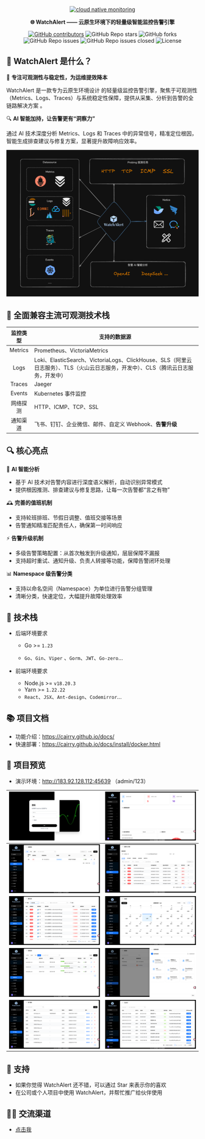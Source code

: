 
<p align="center">
  <a href="https://github.com/w8t-io/WatchAlert"> 
    <img src="WatchAlert.png" alt="cloud native monitoring" width="200" height="auto" /></a>
</p>

<p align="center">
  <b>🌐 WatchAlert —— 云原生环境下的轻量级智能监控告警引擎</b>
</p>

<p align="center">
<a href="https://github.com/w8t-io/WatchAlert/graphs/contributors">
  <img alt="GitHub contributors" src="https://img.shields.io/github/contributors-anon/w8t-io/WatchAlert"/></a>
<img alt="GitHub Repo stars" src="https://img.shields.io/github/stars/w8t-io/WatchAlert">
<img alt="GitHub forks" src="https://img.shields.io/github/forks/w8t-io/WatchAlert">
<img alt="GitHub Repo issues" src="https://img.shields.io/github/issues/w8t-io/WatchAlert">
<img alt="GitHub Repo issues closed" src="https://img.shields.io/github/issues-closed/w8t-io/WatchAlert">
<img alt="License" src="https://img.shields.io/badge/license-Apache--2.0-blue"/>

## 💎 WatchAlert 是什么？
🎯 **专注可观测性与稳定性，为运维提效降本**

WatchAlert 是一款专为云原生环境设计 的轻量级监控告警引擎，聚焦于可观测性（Metrics、Logs、Traces）与系统稳定性保障，提供从采集、分析到告警的全链路解决方案 。

🔍 **AI 智能加持，让告警更有“洞察力”**

通过 AI 技术深度分析 Metrics、Logs 和 Traces 中的异常信号，精准定位根因，智能生成排查建议与修复方案，显著提升故障响应效率。

![img.png](assets/architecture.png)

## 🧩 全面兼容主流可观测技术栈

| 监控类型 | 支持的数据源                                                                                    |
|:------------------------------:|-------------------------------------------------------------------------------------------|
| Metrics | Prometheus、VictoriaMetrics                                                                |
| Logs | Loki、ElasticSearch、VictoriaLogs、ClickHouse、SLS（阿里云日志服务）、TLS（火山云日志服务，开发中）、CLS（腾讯云日志服务，开发中） |
| Traces | Jaeger                                                                                    |
| Events | Kubernetes 事件监控                                                                           |
| 网络探测 | HTTP、ICMP、TCP、SSL                                                                         |
| 通知渠道 | 飞书、钉钉、企业微信、邮件、自定义 Webhook、**告警升级**                                                        |


## 🔍 核心亮点

🧠 **AI 智能分析**

- 基于 AI 技术对告警内容进行深度语义解析，自动识别异常模式
- 提供根因推测、排查建议与修复思路，让每一次告警都“言之有物”

🕰️ **完善的值班机制**
- 支持轮班排班、节假日调整、值班交接等场景
- 告警通知精准匹配责任人，确保第一时间响应

⚡ **告警升级机制**
- 多级告警策略配置：从首次触发到升级通知，层层保障不漏报
- 支持超时重试、通知升级、负责人转接等功能，保障告警闭环处理

📊 **Namespace 级告警分类**
- 支持以命名空间（Namespace）为单位进行告警分组管理
- 清晰分类，快速定位，大幅提升故障处理效率

## 🚀 技术栈
- 后端环境要求
  - Go >= `1.23`

  - `Go`、`Gin`、`Viper` 、`Gorm`、`JWT`、`Go-zero`...

- 前端环境要求
  - Node.js >= `v18.20.3`
  - Yarn >= `1.22.22`
  - `React`、`JSX`、`Ant-design`、`Codemirror`...

## 📚 项目文档

- 功能介绍：https://cairry.github.io/docs/
- 快速部署：https://cairry.github.io/docs/install/docker.html


## 🎉 项目预览
- 演示环境：http://183.92.128.112:45639
  （admin/123）

| ![Login](assets/login.png) | ![Home](assets/home.png)            |
|:--------------------------:|------------------------------|
|    ![rules](assets/rules.png)     | ![img.png](assets/faultcenter.png)  |
|   ![notice](assets/notice.png)    | ![duty](assets/duty.png)            |
|  ![probing](assets/probing.png)   | ![datasource](assets/datasource.png) |
|     ![user](assets/user.png)      | ![log](assets/log.png)              |

## 🎸 支持
- 如果你觉得 WatchAlert 还不错，可以通过 Star 来表示你的喜欢
- 在公司或个人项目中使用 WatchAlert，并帮忙推广给伙伴使用

## 🧑‍💻 交流渠道
- [点击我](https://cairry.github.io/docs/#%E4%BA%A4%E6%B5%81%E7%BE%A4-%E8%81%94%E7%B3%BB%E6%88%91)